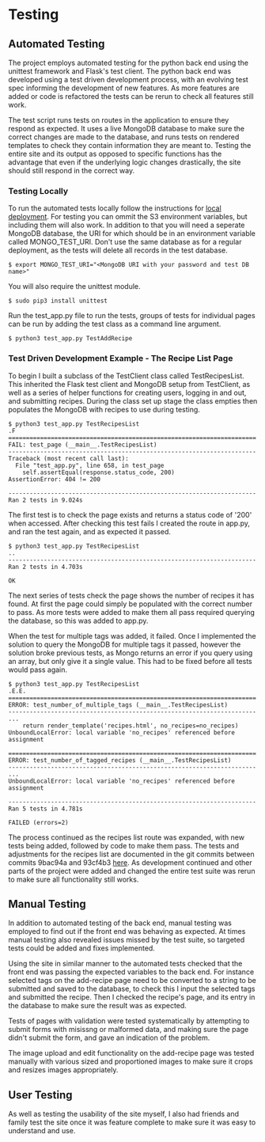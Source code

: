 # Testing

## Automated Testing

The project employs automated testing for the python back end using the unittest framework and Flask's test client. The python back end was developed using a test driven development process, with an evolving test spec informing the development of new features. As more features are added or code is refactored the tests can be rerun to check all features still work.

The test script runs tests on routes in the application to ensure they respond as expected. It uses a live MongoDB database to make sure the correct changes are made to the database, and runs tests on rendered templates to check they contain information they are meant to. Testing the entire site and its output as opposed to specific functions has the advantage that even if the underlying logic changes drastically, the site should still respond in the correct way.

### Testing Locally

To run the automated tests locally follow the instructions for [local deployment](https://github.com/ASquirrelsTail/cookbook/blob/master/README.md). For testing you can ommit the S3 environment variables, but including them will also work. In addition to that you will need a seperate MongoDB database, the URI for which should be in an environment variable called MONGO_TEST_URI. Don't use the same database as for a regular deployment, as the tests will delete all records in the test database. 
```
$ export MONGO_TEST_URI="<MongoDB URI with your password and test DB name>"
```

You will also require the unittest module.
```
$ sudo pip3 install unittest
```

Run the test_app.py file to run the tests, groups of tests for individual pages can be run by adding the test class as a command line argument.
```
$ python3 test_app.py TestAddRecipe
```

### Test Driven Development Example - The Recipe List Page

To begin I built a subclass of the TestClient class called TestRecipesList. This inherited the Flask test client and MongoDB setup from TestClient, as well as a series of helper functions for creating users, logging in and out, and submitting recipes. During the class set up stage the class empties then populates the MongoDB with recipes to use during testing.

```
$ python3 test_app.py TestRecipesList
.F
======================================================================
FAIL: test_page (__main__.TestRecipesList)
----------------------------------------------------------------------
Traceback (most recent call last):
  File "test_app.py", line 658, in test_page
    self.assertEqual(response.status_code, 200)
AssertionError: 404 != 200

----------------------------------------------------------------------
Ran 2 tests in 9.024s
```

The first test is to check the page exists and returns a status code of '200' when accessed. After checking this test fails I created the route in app.py, and ran the test again, and as expected it passed.

```
$ python3 test_app.py TestRecipesList
..
----------------------------------------------------------------------
Ran 2 tests in 4.703s

OK
```

The next series of tests check the page shows the number of recipes it has found. At first the page could simply be populated with the correct number to pass. As more tests were added to make them all pass required querying the database, so this was added to app.py.

When the test for multiple tags was added, it failed. Once I implemented the solution to query the MongoDB for multiple tags it passed, however the solution broke previous tests, as Mongo returns an error if you query using an array, but only give it a single value. This had to be fixed before all tests would pass again.
```
$ python3 test_app.py TestRecipesList
.E.E.
======================================================================
ERROR: test_number_of_multiple_tags (__main__.TestRecipesList)
----------------------------------------------------------------------
...
    return render_template('recipes.html', no_recipes=no_recipes)
UnboundLocalError: local variable 'no_recipes' referenced before assignment

======================================================================
ERROR: test_number_of_tagged_recipes (__main__.TestRecipesList)
----------------------------------------------------------------------
...
UnboundLocalError: local variable 'no_recipes' referenced before assignment

----------------------------------------------------------------------
Ran 5 tests in 4.781s

FAILED (errors=2)
```

The process continued as the recipes list route was expanded, with new tests being added, followed by code to make them pass. The tests and adjustments for the recipes list are documented in the git commits between commits 9bac94a and 93cf4b3 [here](https://github.com/ASquirrelsTail/cookbook/commits/master?before=26e619cee08b762460e46f66b2cd076fe79c8311+141). As development continued and other parts of the project were added and changed the entire test suite was rerun to make sure all functionality still works.

## Manual Testing

In addition to automated testing of the back end, manual testing was employed to find out if the front end was behaving as expected. At times manual testing also revealed issues missed by the test suite, so targeted tests could be added and fixes implemented.

Using the site in similar manner to the automated tests checked that the front end was passing the expected variables to the back end. For instance selected tags on the add-recipe page need to be converted to a string to be submitted and saved to the database, to check this I input the selected tags and submitted the recipe. Then I checked the recipe's page, and its entry in the database to make sure the result was as expected.

Tests of pages with validation were tested systematically by attempting to submit forms with misissng or malformed data, and making sure the page didn't submit the form, and gave an indication of the problem.

The image upload and edit functionality on the add-recipe page was tested manually with various sized and proportioned images to make sure it crops and resizes images appropriately.

## User Testing

As well as testing the usability of the site myself, I also had friends and family test the site once it was feature complete to make sure it was easy to understand and use.